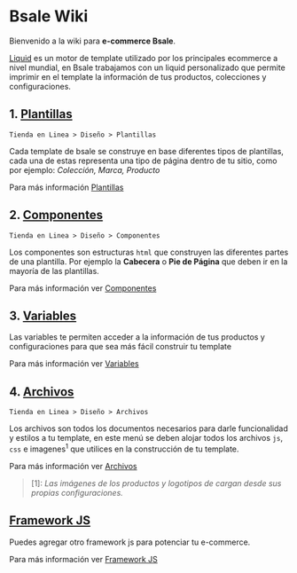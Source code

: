 # Bsale Wiki

Bienvenido a la wiki  para **e-commerce Bsale**.
 
[Liquid](https://github.com/gmontero/bsale-market-design-doc/wiki/Liquid-Bsale)  es un motor de template utilizado por los principales ecommerce a nivel mundial, en Bsale trabajamos con un liquid personalizado que permite imprimir en el template la información de tus productos, colecciones y configuraciones. 

## 1. [Plantillas](https://github.com/gmontero/bsale-market-design-doc/wiki/Plantillas)

`Tienda en Linea > Diseño > Plantillas`

Cada template de bsale se construye en base diferentes tipos de plantillas, cada una de estas representa una tipo de página dentro de tu sitio, como por ejemplo: _Colección, Marca, Producto_


Para más información [Plantillas](https://github.com/gmontero/bsale-market-design-doc/wiki/Plantillas)

## 2. [Componentes ](https://github.com/gmontero/bsale-market-design-doc/wiki/Componente)

`Tienda en Linea > Diseño > Componentes`

Los componentes son estructuras `html` que construyen las diferentes partes de una plantilla. Por ejemplo la **Cabecera** o **Pie de Página** que deben ir en la mayoría de las plantillas.

Para más información ver [Componentes ](https://github.com/gmontero/bsale-market-design-doc/wiki/Componente)

## 3. [Variables ](https://github.com/gmontero/bsale-market-design-doc/wiki/Variables)
Las variables te permiten acceder a la información de tus productos y configuraciones para que sea más fácil construir tu template

Para más información ver [Variables ](https://github.com/gmontero/bsale-market-design-doc/wiki/Variables)

## 4. [Archivos](https://github.com/gmontero/bsale-market-design-doc/wiki/Archivos)

`Tienda en Linea > Diseño > Archivos`

Los archivos son todos los documentos necesarios para darle funcionalidad y estilos a tu template, en este menú se deben alojar todos los archivos `js`, `css` e imagenes<sup>1</sup>  que utilices en la construcción de tu template.

Para más información ver [Archivos](https://github.com/gmontero/bsale-market-design-doc/wiki/Archivos)
> [1]: _Las imágenes de los productos y logotipos de cargan desde sus propias configuraciones._

## [Framework JS](https://github.com/gmontero/bsale-market-design-doc/wiki/Utilizar-framework-JS-en-Liquid-%28Mustache%2C-Handlebars%2C-Vue-etc...%29)

Puedes agregar otro framework js para potenciar tu e-commerce.

Para más información ver [Framework JS](https://github.com/gmontero/bsale-market-design-doc/wiki/Utilizar-framework-JS-en-Liquid-%28Mustache%2C-Handlebars%2C-Vue-etc...%29)

